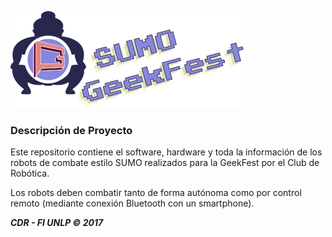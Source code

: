 ![Logo del proyecto](misc/500x200.png)

### Descripción de Proyecto

Este repositorio contiene el software, hardware y toda la información de los robots de combate estilo SUMO realizados para la GeekFest por el Club de Robótica.

Los robots deben combatir tanto de forma autónoma como por control remoto (mediante conexión Bluetooth con un smartphone).

***CDR - FI UNLP &copy; 2017***
